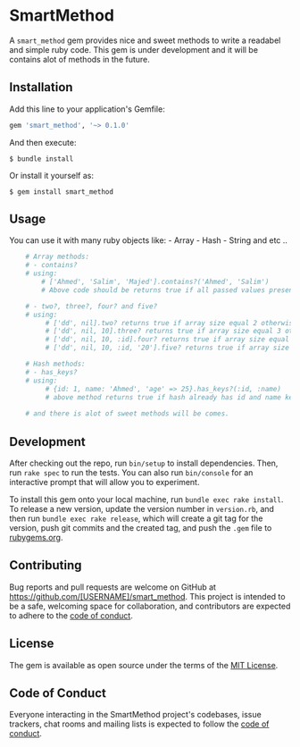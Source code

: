 # SmartMethod

A `smart_method` gem provides nice and sweet methods to write a readabel and simple ruby code.
This gem is under development and it will be contains alot of methods in the future.

## Installation

Add this line to your application's Gemfile:

```ruby
gem 'smart_method', '~> 0.1.0'
```

And then execute:

    $ bundle install

Or install it yourself as:

    $ gem install smart_method

## Usage

You can use it with many ruby objects like:
    - Array
    - Hash
    - String and etc ..

```ruby
    # Array methods:
    # - contains?
    # using: 
        # ['Ahmed', 'Salim', 'Majed'].contains?('Ahmed', 'Salim')
        # Above code should be returns true if all passed values present in the array which # means all passed values must be present in the array or it will return         # false.

    # - two?, three?, four? and five?
    # using:
         # ['dd', nil].two? returns true if array size equal 2 otherwise false.
         # ['dd', nil, 10].three? returns true if array size equal 3 otherwise false.
         # ['dd', nil, 10, :id].four? returns true if array size equal 4 otherwise false.
         # ['dd', nil, 10, :id, '20'].five? returns true if array size equal 5 otherwise false.

    # Hash methods:
    # - has_keys?
    # using:
         # {id: 1, name: 'Ahmed', 'age' => 25}.has_keys?(:id, :name)
         # above method returns true if hash already has id and name keys otherwise false.
         
    # and there is alot of sweet methods will be comes.
```

## Development

After checking out the repo, run `bin/setup` to install dependencies. Then, run `rake spec` to run the tests. You can also run `bin/console` for an interactive prompt that will allow you to experiment.

To install this gem onto your local machine, run `bundle exec rake install`. To release a new version, update the version number in `version.rb`, and then run `bundle exec rake release`, which will create a git tag for the version, push git commits and the created tag, and push the `.gem` file to [rubygems.org](https://rubygems.org).

## Contributing

Bug reports and pull requests are welcome on GitHub at https://github.com/[USERNAME]/smart_method. This project is intended to be a safe, welcoming space for collaboration, and contributors are expected to adhere to the [code of conduct](https://github.com/[USERNAME]/smart_method/blob/master/CODE_OF_CONDUCT.md).

## License

The gem is available as open source under the terms of the [MIT License](https://opensource.org/licenses/MIT).

## Code of Conduct

Everyone interacting in the SmartMethod project's codebases, issue trackers, chat rooms and mailing lists is expected to follow the [code of conduct](https://github.com/[USERNAME]/smart_method/blob/master/CODE_OF_CONDUCT.md).
